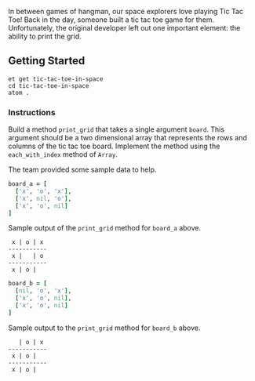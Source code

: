 In between games of hangman, our space explorers love playing Tic Tac Toe! Back in the day, someone built a tic tac toe game for them. Unfortunately, the original developer left out one important element: the ability to print the grid.

## Getting Started
```no-highlight
et get tic-tac-toe-in-space
cd tic-tac-toe-in-space
atom .
```

### Instructions

Build a method `print_grid` that takes a single argument `board`.
This argument should be a two dimensional array that represents the rows and columns of the tic tac toe board. Implement the method using the `each_with_index` method of `Array`.

The team provided some sample data to help.

```ruby
board_a = [
  ['x', 'o', 'x'],
  ['x', nil, 'o'],
  ['x', 'o', nil]
]
```

Sample output of the `print_grid` method for `board_a` above.

```no-highlight
 x | o | x
-----------
 x |   | o
-----------
 x | o |  
```

```ruby
board_b = [
  [nil, 'o', 'x'],
  ['x', 'o', nil],
  ['x', 'o', nil]
]
```

Sample output to the `print_grid` method for `board_b` above.

```no-highlight
   | o | x
-----------
 x | o |
-----------
 x | o |
```
